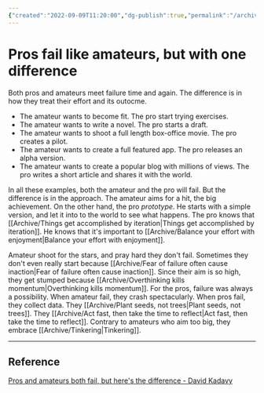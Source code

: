 ```yaml
---
{"created":"2022-09-09T11:20:00","dg-publish":true,"permalink":"/archive/pros-fail-like-amateurs-but-with-one-difference/","dgPassFrontmatter":true,"updated":"2024-12-21T15:32:04.192+01:00"}
---
```


# Pros fail like amateurs, but with one difference
Both pros and amateurs meet failure time and again. The difference is in how they treat their effort and its outocme.
- The amateur wants to become fit. The pro start trying exercises.
- The amateur wants to write a novel. The pro starts a draft.
- The amateur wants to shoot a full length box-office movie. The pro creates a pilot. 
- The amateur wants to create a full featured app. The pro releases an alpha version. 
- The amateur wants to create a popular blog with millions of views. The pro writes a short article and shares it with the world.

In all these examples, both the amateur and the pro will fail. But the difference is in the approach. The amateur aims for a hit, the big achievement. On the other hand, the pro *prototype*. He starts with a simple version, and let it into to the world to see what happens. The pro knows that [[Archive/Things get accomplished by iteration\|Things get accomplished by iteration]]. He knows that it's important to [[Archive/Balance your effort with enjoyment\|Balance your effort with enjoyment]].

Amateur shoot for the stars, and pray hard they don't fail. Sometimes they don't even really start because [[Archive/Fear of failure often cause inaction\|Fear of failure often cause inaction]]. Since their aim is so high, they get stumped because [[Archive/Overthinking kills momentum\|Overthinking kills momentum]].
For the pros, failure was always a possibility. 
When amateur fail, they crash spectacularly. When pros fail, they collect data. They [[Archive/Plant seeds, not trees\|Plant seeds, not trees]]. They [[Archive/Act fast, then take the time to reflect\|Act fast, then take the time to reflect]]. Contrary to amateurs who aim too big, they embrace [[Archive/Tinkering\|Tinkering]].

---
## Reference
[Pros and amateurs both fail, but here's the difference - David Kadavy](https://kadavy.medium.com/pros-and-amateurs-both-fail-but-heres-the-difference-d3f5dbc8e917)